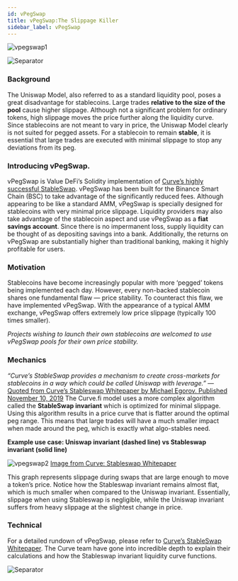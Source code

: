 ```yaml
---
id: vPegSwap
title: vPegSwap:The Slippage Killer
sidebar_label: vPegSwap
---
```


![vpegswap1](img/vPegSwap1.png)

![Separator](img/seperator.png)

### Background
The Uniswap Model, also referred to as a standard liquidity pool, poses a great disadvantage for stablecoins.
Large trades **relative to the size of the pool** cause higher slippage.
Although not a significant problem for ordinary tokens, high slippage moves the price further along the liquidity curve. 
Since stablecoins are not meant to vary in price, the Uniswap Model clearly is not suited for pegged assets.
For a stablecoin to remain **stable**, it is essential that large trades are executed with minimal slippage to stop any deviations from its peg.

### Introducing vPegSwap.

vPegSwap is Value DeFi’s Solidity implementation of [Curve’s highly successful StableSwap](https://curve.fi/files/stableswap-paper.pdf).
vPegSwap has been built for the Binance Smart Chain (BSC) to take advantage of the significantly reduced fees. 
Although appearing to be like a standard AMM, vPegSwap is specially designed for stablecoins with very minimal price slippage.
Liquidity providers may also take advantage of the stablecoin aspect and use vPegSwap as a **fiat savings account**.
Since there is no impermanent loss, supply liquidity can be thought of as depositing savings into a bank. 
Additionally, the returns on vPegSwap are substantially higher than traditional banking, making it highly profitable for users.

### Motivation

Stablecoins have become increasingly popular with more ‘pegged’ tokens being implemented each day. However, every non-backed stablecoin shares one fundamental flaw — price stability.
To counteract this flaw, we have implemented vPegSwap. With the appearance of a typical AMM exchange, vPegSwap offers extremely low price slippage (typically 100 times smaller). 

_Projects wishing to launch their own stablecoins are welcomed to use vPegSwap pools for their own price stability._ 

### Mechanics

_“Curve’s StableSwap provides a mechanism to create cross-markets for stablecoins in a way which could be called Uniswap with leverage.”_
— [Quoted from Curve’s Stableswap Whitepaper by Michael Egorov. Published November 10, 2019](https://curve.fi/files/stableswap-paper.pdf)
The Curve.fi model uses a more complex algorithm called the **StableSwap invariant** which is optimized for minimal slippage.
Using this algorithm results in a price curve that is flatter around the optimal peg range. This means that large trades will have a much smaller impact when made around the peg, which is exactly what algo-stables need.

**Example use case: Uniswap invariant (dashed line) vs Stableswap invariant (solid line)**

![vpegswap2](img/vPegSwap2.png)
[Image from Curve: Stableswap Whitepaper](https://curve.fi/files/stableswap-paper.pdf)

This graph represents slippage during swaps that are large enough to move a token’s price.
Notice how the Stableswap invariant remains almost flat, which is much smaller when compared to the Uniswap invariant.
Essentially, slippage when using Stableswap is negligible, while the Uniswap invariant suffers from heavy slippage at the slightest change in price.

### Technical

For a detailed rundown of vPegSwap, please refer to [Curve’s StableSwap Whitepaper](https://curve.fi/files/stableswap-paper.pdf). The Curve team have gone into incredible depth to explain their calculations and how the Stableswap invariant liquidity curve functions.

![Separator](img/seperator.png)
